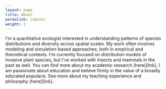 ```yaml
---
layout: page
title: About
permalink: /about/
weight: 2
---
```


I'm a quantitative ecologist interested in understanding patterns of species distributions and diversity across spatial scales. My work often involves modeling and simulation-based approaches, both in empirical and theoretical contexts. I'm currently focused on distribution models of invasive plant species, but I've worked with insects and mammals in the past as well. You can find more about my academic research (here)[link]. I am passionate about education and believe firmly in the value of a broadly educated populace. See more about my teaching experience and philosophy (here)[link].
